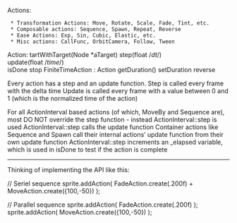 Actions:

     * Transformation Actions: Move, Rotate, Scale, Fade, Tint, etc.
     * Composable actions: Sequence, Spawn, Repeat, Reverse
     * Ease Actions: Exp, Sin, Cubic, Elastic, etc.
     * Misc actions: CallFunc, OrbitCamera, Follow, Tween
     
Action:
tartWithTarget(Node *aTarget)
 step(float /*dt*/)   
 update(float /*time*/)   
 isDone
 stop
FiniteTimeAction : Action
 getDuration()
 setDuration
 reverse
 
 Every action has a step and an update function. 
 Step is called every frame with the delta time 
 Update is called every frame with a value between 0 and 1 (which is the normalized time of the action)
 
 For all ActionInterval based actions (of which, MoveBy and Sequence are), 
 most DO NOT override the step function - instead ActionInterval::step is used
 ActionInterval::step calls the update function
 Container actions like Sequence and Spawn call their internal actions’ 
 update function from their own update function 
 ActionInterval::step increments an _elapsed variable, 
 which is used in isDone to test if the action is complete
 
 ----------------
 
 Thinking of implementing the API like this:
 
 // Seriel sequence
 sprite.addAction( FadeAction.create(.200f) + MoveAction.create({100,-50}) );
 
 // Parallel sequence
 sprite.addAction( FadeAction.create(.200f) );
 sprite.addAction( MoveAction.create({100,-50}) );
